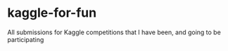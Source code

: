 # kaggle-for-fun
All submissions for Kaggle competitions that I have been, and going to be participating
